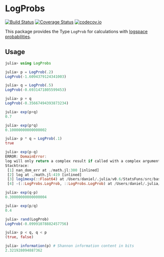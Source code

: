 # LogProbs

[![Build Status](https://travis-ci.org/dharasim/LogProbs.jl.svg?branch=master)](https://travis-ci.org/dharasim/LogProbs.jl)
[![Coverage Status](https://coveralls.io/repos/dharasim/LogProbs.jl/badge.svg?branch=master&service=github)](https://coveralls.io/github/dharasim/LogProbs.jl?branch=master)
[![codecov.io](http://codecov.io/github/dharasim/LogProbs.jl/coverage.svg?branch=master)](http://codecov.io/github/dharasim/LogProbs.jl?branch=master)

This package provides the Type `LogProb` for calculations with [logspace probabilities](https://en.wikipedia.org/wiki/Log_probability).

## Usage
```julia
julia> using LogProbs

julia> p = LogProb(.2)
LogProb(-1.6094379124341003)

julia> q = LogProb(.5)
LogProb(-0.6931471805599453)

julia> p + q
LogProb(-0.35667494393873234)

julia> exp(p+q)
0.7

julia> exp(p*q)
0.10000000000000002

julia> p * q ≈ LogProb(.1)
true

julia> exp(p-q)
ERROR: DomainError:
log will only return a complex result if called with a complex argument. Try log(complex(x)).
Stacktrace:
 [1] nan_dom_err at ./math.jl:300 [inlined]
 [2] log at ./math.jl:419 [inlined]
 [3] log1mexp(::Float64) at /Users/daniel/.julia/v0.6/StatsFuns/src/basicfuns.jl:35
 [4] -(::LogProbs.LogProb, ::LogProbs.LogProb) at /Users/daniel/.julia/v0.6/LogProbs/src/LogProbs.jl:20

julia> exp(q-p)
0.30000000000000004

julia> exp(p/q)
0.4

julia> rand(LogProb)
LogProb(-0.09991078882457756)

julia> p < q, q < p
(true, false)

julia> information(p) # Shannon information content in bits
2.321928094887362
```
